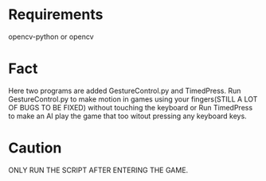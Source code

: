 # Requirements
opencv-python or opencv

# Fact
Here two programs are added GestureControl.py and TimedPress. Run GestureControl.py to make motion in games using your fingers(STILL A LOT OF BUGS TO BE FIXED) without touching the keyboard or Run TimedPress to make an AI play the game that too witout pressing any keyboard keys.

# Caution
ONLY RUN THE SCRIPT AFTER ENTERING THE GAME. 

